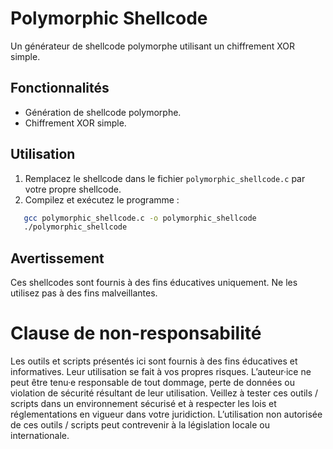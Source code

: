 # Polymorphic Shellcode

Un générateur de shellcode polymorphe utilisant un chiffrement XOR simple.

## Fonctionnalités
- Génération de shellcode polymorphe.
- Chiffrement XOR simple.

## Utilisation
1. Remplacez le shellcode dans le fichier `polymorphic_shellcode.c` par votre propre shellcode.
2. Compilez et exécutez le programme :
```bash
   gcc polymorphic_shellcode.c -o polymorphic_shellcode
   ./polymorphic_shellcode
```

## Avertissement
Ces shellcodes sont fournis à des fins éducatives uniquement. Ne les utilisez pas à des fins malveillantes.

# Clause de non-responsabilité
Les outils et scripts présentés ici sont fournis à des fins éducatives et informatives. Leur utilisation se fait à vos propres risques. L’auteur·ice ne peut être tenu·e responsable de tout dommage, perte de données ou violation de sécurité résultant de leur utilisation. Veillez à tester ces outils / scripts dans un environnement sécurisé et à respecter les lois et réglementations en vigueur dans votre juridiction. L’utilisation non autorisée de ces outils / scripts peut contrevenir à la législation locale ou internationale.